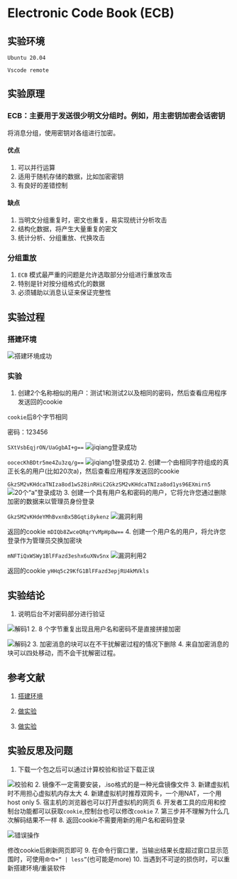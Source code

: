 # Electronic Code Book (ECB)

## 实验环境

`Ubuntu 20.04`

`Vscode remote`

## 实验原理

### ECB：主要用于发送很少明文分组时。例如，用主密钥加密会话密钥

将消息分组，使用密钥对各组进行加密。

#### 优点

1. 可以并行运算
2. 适用于随机存储的数据，比如加密密钥
3. 有良好的差错控制

#### 缺点

1. 当明文分组重复时，密文也重复，易实现统计分析攻击
2. 结构化数据，将产生大量重复的密文
3. 统计分析、分组重放、代换攻击

### 分组重放

1. `ECB` 模式最严重的问题是允许选取部分分组进行重放攻击
2. 特别是针对按分组格式化的数据
3. 必须辅助以消息认证来保证完整性

## 实验过程

### 搭建环境

![搭建环境成功](img/environment-1.png)

### 实验

1. 创建2个名称相似的用户：测试1和测试2以及相同的密码，然后查看应用程序发送回的cookie

`cookie`后8个字节相同

密码：123456

`SXtVsbEqjrON/UaGgbAI+g==`
![jiqiang登录成功](img/step1.png)

`oocecKhBDtr5me4Zu3zq/g==`
![jiqiang1登录成功](img/step1-1.png)
2. 创建一个由相同字符组成的真正长名的用户(比如20次a)，然后查看应用程序发送回的cookie

`GkzSM2vKHdcaTNIza8od1wS28inRHiC2GkzSM2vKHdcaTNIza8od1ys96EXmirn5`
![20个“a”登录成功](img/step2.png)
3. 创建一个具有用户名和密码的用户，它将允许您通过删除加密的数据来以管理员身份登录

`GkzSM2vKHdeYMhBvxnBx5BGqti8ykenz`
![漏洞利用](img/bug.png)

返回的cookie
`mDIQb8ZwceQRqrYvMpHp8w==`
4. 创建一个用户名的用户，将允许您登录作为管理员交换加密块

`mNFTiQxWSWy1BlFFazd3eshx6uXNvSnx`
![漏洞利用2](img/bug2.png)

返回的cookie
`yHHq5c29KfG1BlFFazd3epjRU4kMVkls`

## 实验结论

1. 说明后台不对密码部分进行验证

![解码1](img/step1-code.png)
2. 8 个字节重复出现且用户名和密码不是直接拼接加密

![解码2](img/step2-code.png)
3. 加密消息的块可以在不干扰解密过程的情况下删除
4. 来自加密消息的块可以四处移动，而不会干扰解密过程。

## 参考文献

1. [搭建环境](http://courses.cuc.edu.cn/course/87823/learning-activity#/368311)

2. [做实验](https://jckling.github.io/2020/05/08/Security/PentesterLab/Electronic%20Code%20Book/)

3. [做实验](https://pentesterlab.com/exercises/ecb/course)

## 实验反思及问题

1. 下载一个包之后可以通过计算校验和验证下载正误

![校验和](img/checksum.png)
2. 镜像不一定需要安装，.iso格式的是一种光盘镜像文件
3. 新建虚拟机时不用担心虚拟机内存太大
4. 新建虚拟机时推荐双网卡，一个用NAT，一个用host only
5. 宿主机的浏览器也可以打开虚拟机的网页
6. 开发者工具的应用和控制台功能都可以获取`cookie`,控制台也可以修改`cookie`
7. 第三步并不理解为什么几次解码结果不一样
8. 返回cookie不需要用新的用户名和密码登录

![错误操作](img/wrong.png)

修改cookie后刷新网页即可
9. 在命令行窗口里，当输出结果长度超过窗口显示范围时，可使用`命令+“ | less”`(也可能是more)
10. 当遇到不可逆的损伤时，可以重新搭建环境/重装软件
